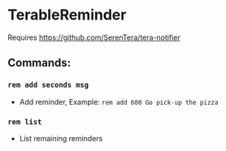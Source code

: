 # TerableReminder
Requires https://github.com/SerenTera/tera-notifier

## Commands:
### `rem add seconds msg`
- Add reminder, Example: `rem add 600 Go pick-up the pizza`
### `rem list`
- List remaining reminders